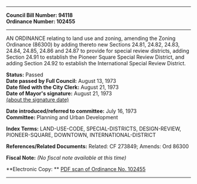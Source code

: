 * * * * *  
  
**Council Bill Number: [](#h0)[](#h2)94118**   
**Ordinance Number: 102455**  
  
* * * * *  
  
AN ORDINANCE relating to land use and zoning, amending the Zoning Ordinance (86300) by adding thereto new Sections 24.81, 24.82, 24.83, 24.84, 24.85, 24.86 and 24.87 to provide for special review districts, adding Section 24.91 to establish the Pioneer Square Special Review District, and adding Section 24.92 to establish the International Special Review District.  
  
**Status:** Passed   
**Date passed by Full Council:** August 13, 1973   
**Date filed with the City Clerk:** August 21, 1973   
**Date of Mayor's signature:** August 21, 1973   
[(about the signature date)](/~public/approvaldate.htm)   
  
  
**Date introduced/referred to committee:** July 16, 1973   
**Committee:** Planning and Urban Development   
  
**Index Terms:** LAND-USE-CODE, SPECIAL-DISTRICTS, DESIGN-REVIEW, PIONEER-SQUARE, DOWNTOWN, INTERNATIONAL-DISTRICT  
  
**References/Related Documents:** Related: CF 273849; Amends: Ord 86300  
  
**Fiscal Note:** *(No fiscal note available at this time)*  
  
**Electronic Copy: ** [PDF scan of Ordinance No. 102455](/~archives/Ordinances/Ord_102455.pdf)  
  
* * * * *  
